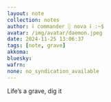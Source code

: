 ```yaml
---
layout: note
collection: notes
author: ⸸ commander ░ nova ⸸ :~$
avatar: /img/avatar/daemon.jpeg
date: 2024-11-25 13:06:37
tags: [note, grave]
akkoma:  
bluesky: 
wafrn:
none: no_syndication_available 
---
```

Life’s a grave, dig it